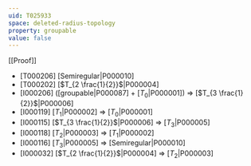 ```yaml
---
uid: T025933
space: deleted-radius-topology
property: groupable
value: false
---
```

[[Proof]]

* [T000206] [Semiregular|P000010]
* [T000202] [$T_{2 \frac{1}{2}}$|P000004]
* [I000206] ([groupable|P000087] + [$T_0$|P000001]) => [$T_{3 \frac{1}{2}}$|P000006]
* [I000119] [$T_1$|P000002] => [$T_0$|P000001]
* [I000115] [$T_{3 \frac{1}{2}}$|P000006] => [$T_3$|P000005]
* [I000118] [$T_2$|P000003] => [$T_1$|P000002]
* [I000116] [$T_3$|P000005] => [Semiregular|P000010]
* [I000032] [$T_{2 \frac{1}{2}}$|P000004] => [$T_2$|P000003]


